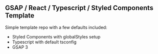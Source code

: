 ## GSAP / React / Typescript / Styled Components Template

Simple template repo with a few defaults included:

- Styled Components with globalStyles setup
- Typescript with default tsconfig
- GSAP 3
